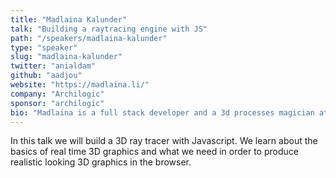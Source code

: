 ```yaml
---
title: "Madlaina Kalunder"
talk: "Building a raytracing engine with JS"
path: "/speakers/madlaina-kalunder"
type: "speaker"
slug: "madlaina-kalunder"
twitter: "anialdam"
github: "aadjou"
website: "https://madlaina.li/"
company: "Archilogic"
sponsor: "archilogic"
bio: "Madlaina is a full stack developer and a 3d processes magician at Archilogic, 3d content accessible for people working on the web. She graduated at the Zurich University of Arts with a bachelor degree in Design, specialisation Game Design, combining the passion for design and story telling with the newest technologies. Madlaina believes in bringing people of different backgrounds together to solve problems in creative ways."
---
```


<p>In this talk we will build a 3D ray tracer with Javascript. We learn about the basics of real time 3D graphics and what we need in order to produce realistic looking 3D graphics in the browser.</p>